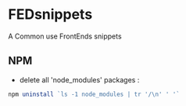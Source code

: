 # FEDsnippets
A Common use FrontEnds snippets   


## NPM 

- delete all 'node_modules' packages :
```javascript
npm uninstall `ls -1 node_modules | tr '/\n' ' '`
```




